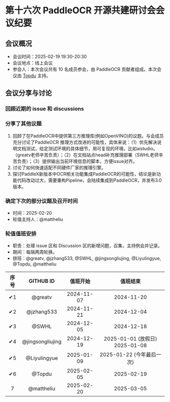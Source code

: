 # 第十六次 PaddleOCR 开源共建研讨会会议纪要

## 会议概况

- 会议时间：2025-02-19 19:30-20:30
- 会议地点：线上会议
- 参会人：本次会议共有 10 名成员参会，由 PaddleOCR 贡献者组成。本次会议由 [Topdu](https://github.com/Topdu/) 主持。

## 会议分享与讨论

### 回顾近期的 issue 和 discussions

### 分享了其他议题

1. 回顾了在PaddleOCR中提供第三方推理库(例如OpenVINO)的议题。与会成员充分讨论了PaddleOCR 推理方式改进的可能性，具体来说：（1）优先解决说明文档测试，给定测试环境的具体细节，用可复现的环境，比如aistudio。（greatv老师辛苦负责）；（2）在文档站点head补充推理部署（SWHL老师辛苦负责）；（3）提供输出当前环境信息的脚本，方便issue对齐。
2. 讨论了如何快速适配不同硬件厂家的推理引擎。
3. 探讨PaddleX新版本中OCR相关功能集成PaddleOCR的可能性，结论是新功能代码改动过大，需要重构Pipeline，会陆续集成到PaddleOCR，并发布3.0版本。

### 确定下次的部分议题及召开时间

- 时间：2025-02-20
- 轮值主持人：@mattheliu

### 轮值值班安排

- 职责：处理 issue 区和 Discussion 区的新增问题，召集，主持例会并记录。
- 期间：每隔两周轮换。
- 排班：@greatv, @jzhang533, @SWHL, @jingsongliujing, @Liyulingyue, @Topdu, @mattheliu

序号|GITHUB ID|值班开始|值班结束
:------:|:------:|:------:|:------:
✔1|@greatv|2024-11-07|2024-11-20
✔2|@jzhang533|2024-11-21|2024-12-04
✔3|@SWHL|2024-12-05|2024-12-18
✔4|@jingsongliujing|2024-12-19|2025-01-01 (放假日) 2025-01-08
✔5|@Liyulingyue|2025-01-09|2025-01-22 (今年最后一次)
✔6|@Topdu|2025-02-05|2025-02-19
7|@mattheliu|2025-02-20|2025-03-05
